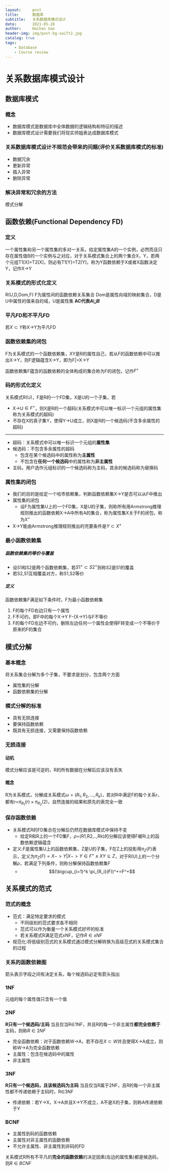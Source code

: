 ```yaml
---
layout:     post
title:      数据库
subtitle:   关系数据库模式设计
date:       2021-05-28
author:     Haihan Gao
header-img: img/post-bg-swift2.jpg
catalog: true
tags:
    - Database
    - Course review
---
```

# 关系数据库模式设计

## 数据库模式

### 概念

* 数据库模式是数据库中全体数据的逻辑结构和特征的描述
* 数据库模式设计需要我们将现实师姐表达成数据库模式

### 关系数据库模式设计不规范会带来的问题(评价关系数据库模式的标准)

* 数据冗余
* 更新异常
* 插入异常
* 删除异常

### 解决异常和冗余的方法

模式分解

## 函数依赖(Functional Dependency FD)

### 定义

一个属性集和另一个属性集的多对一关系，给定属性集A的一个实例，必然而且只存在属性值B的一个实例与之对应，对于关系模式集合上的两个集合X，Y，若两个元组T1[X]=T2[X]，则必有T1[Y]=T2[Y]，称为Y函数依赖于X或者X函数决定Y，记作X->Y

### 关系模式的形式化定义

R(U,D,Dom,F) F为属性间的函数依赖关系集合 Dom是属性向域的映射集合，D是U中属性的值来自的域，U是属性集 **AC代表$A\bigcup B$**

### 平凡FD和不平凡FD

若$X\subset Y$称X->Y为平凡FD

### 函数依赖集的闭包

F为关系模式的一个函数依赖集，XY是R的属性自己，若从F的函数依赖中可以推出X->Y，则F逻辑蕴含X->Y，即为F|=X->Y

函数依赖集F蕴含的函数依赖的全体构成的集合称为F的闭包，记作$F^+$

### 码的形式化定义

关系模式R(U)，F是R的一个FD集，X是U的一个子集，若

* X->U$\in F^+$，则X是R的一个超码(关系模式中可以唯一标识一个元组的属性集称为关系模式的超码)
* 不存在X的真子集Y，使得Y->U成立，则X是R的一个候选码(不含多余属性的超码)

___

* 超码：关系模式中可以唯一标识一个元组的**属性集**
* 候选码：不包含多余属性的超码
  * 包含在某个候选码中的属性称为**主属性**
  * 不包含在**任何一个候选码**中的属性称为**非主属性**
* 主码，用户选作元组标识的一个候选码称为主码，其余的候选码称为替换码

### 属性集的闭包

* 我们的目的是给定一个哈市依赖集，判断函数依赖集X->Y是否可以从F中推出
* 属性集的闭包
  * 设F为属性集U上的一个FD集，X是U的子集，则称所有用Armstrong推理规则推出的函数依赖X->A中所有A的集合，称为属性集X关于F的闭包，称为$X^+$
* X->Y能由Armstrong推理规则推出的充要条件是$Y\subset X^+$

### 最小函数依赖集

##### 函数依赖集的等价与覆盖

* 设S1和S2是两个函数依赖集，若$S1^+\subset S2^+$则称S2是S1的覆盖
* 若S2,S1互相覆盖对方，称S1,S2等价

##### 定义

函数依赖集F满足如下条件时，F为最小函数依赖集

1. F的每个FD右边只有一个属性
2. F不可约，即F中的每个X->Y F-{X->Y}与F不等价
3. F的每个FD左边不可约，删除左边任何一个属性会使得F转变成一个不等价于原来的F的集合

## 模式分解

### 基本概念

将关系集合分解为多个子集，不要求是划分，包含两个方面

* 属性集的分解
* 函数依赖集的分解

### 模式分解的标准

* 具有无损连接
* 要保持函数依赖
* 既具有无损连接，又需要保持函数依赖

### 无损连接

#### 动机

模式分解应该是可逆的，R的所有数据在分解后应该没有丢失

#### 概念

R为关系模式，分解成关系模式$\omega=(R_1,R_2,...,R_k)$，若对R中满足F的每个关系r，都有r=$\pi_{R_1}(r)\times \pi_{R_2}(2)$，自然连接的结果和原先的表完全一致

### 保存函数依赖

* 关系模式R的FD集合在分解后仍然在数据库模式中保持不变
  * 给定R和R上的一个FD集F，$\rho$=(R1,R2,..,Rk)的分解应该使得F被Ri上的函数依赖逻辑蕴含
* 定义:F是属性集U上的函数依赖集，Z是U的子集，F在Z上的投影用$\pi_Z(F)$表示，定义为$\pi_Z(F)={X->Y|X->Y\in F^+ \land XY\subseteq Z}$，对于R(U)上的一个分解$\rho$，若满足下列条件，则称分解保持函数依赖集F
  *  $$(\bigcup_{i=1}^k \pi_{R_i}(F))^+=F^+$$

## 关系模式的范式

### 范式的概念

* 范式：满足特定要求的模式
  * 不同级别的范式要求各不相同
  * 范式可以作为衡量一个关系模式好坏的标准
  * 若关系模式R满足范式xNF，记作$R\in xNF$
* 规范化:将低级别范式的关系模式通过模式分解转换为高级范式的关系模式集合的过程

### 关系的函数依赖图

箭头表示字段之间有决定关系，每个候选码必定有箭头指出

### 1NF

元组的每个属性值只含有一个值

### 2NF

**R只有一个候选码/主码** 当且仅当R$\in$1NF，并且R的每一个非主属性**都完全依赖于**主码，则称$R\in 2NF$

* 完全函数依赖：对于函数依赖W->A，若不存在$X\subset W$并且使得X->A成立，则称W->A为完全函数依赖
* 主属性：包含在候选码中的属性
* 非主属性

### 3NF

**R只有一个候选码，且该候选码为主码** 当且仅当R属于2NF，且R的每一个非主属性都不传递依赖于主码时，R$\in$3NF

* 传递依赖：若Y->X，X->A并且X->Y不成立，A不是X的子集，则称A传递依赖于Y

### BCNF

* 主属性到码的函数依赖
* 主属性对非主属性的函数依赖
* 不允许主属性、非主属性到非码的FD

关系模式R所有不平凡的**完全的函数依赖**的决定因素(左边的属性集)都是候选码，则$R\in BCNF$
